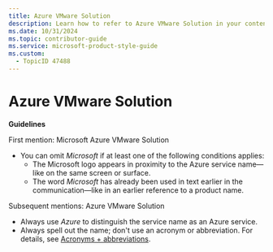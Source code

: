 ```yaml
---
title: Azure VMware Solution
description: Learn how to refer to Azure VMware Solution in your content.
ms.date: 10/31/2024
ms.topic: contributor-guide
ms.service: microsoft-product-style-guide
ms.custom:
  - TopicID 47488
---
```



# Azure VMware Solution

**Guidelines**

First mention: Microsoft Azure VMware Solution

- You can omit *Microsoft* if at least one of the following conditions applies:
  - The Microsoft logo appears in proximity to the Azure service name—like on the same screen or surface.
  - The word *Microsoft* has already been used in text earlier in the communication—like in an earlier reference to a product name.

Subsequent mentions: Azure VMware Solution

- Always use *Azure* to distinguish the service name as an Azure service.
- Always spell out the name; don't use an acronym or abbreviation. For details, see [Acronyms + abbreviations](~\acronyms-and-abbreviations.md).

